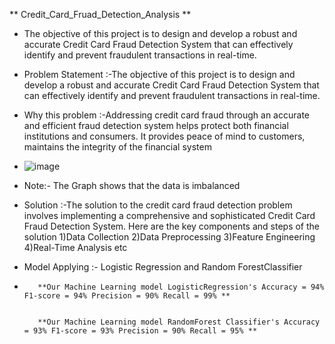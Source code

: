 ** Credit_Card_Fruad_Detection_Analysis **
* The objective of this project is to design and develop a robust and accurate Credit Card Fraud Detection System that can effectively identify and prevent fraudulent transactions in real-time.

* Problem Statement :-The objective of this project is to design and develop a robust and accurate Credit Card Fraud Detection System that can effectively identify and prevent fraudulent transactions in real-time.

* Why this problem :-Addressing credit card fraud through an accurate and efficient fraud detection system helps protect both financial institutions and consumers. It provides peace of mind to customers, maintains the integrity of the financial system

* ![image](https://github.com/faizmamdani/Credit_Card_Fruad_Detection_Analysis/assets/135321547/8ae364e2-f25d-45d0-bb8b-c4c6d8920d66)

* Note:- The Graph shows that the data is imbalanced


* Solution :-The solution to the credit card fraud detection problem involves implementing a comprehensive and sophisticated Credit Card Fraud Detection System. Here are the key components and steps of the solution 1)Data Collection 2)Data Preprocessing 3)Feature Engineering 4)Real-Time Analysis etc

* Model Applying :- Logistic Regression and Random ForestClassifier

*        **Our Machine Learning model LogisticRegression's Accuracy = 94% F1-score = 94% Precision = 90% Recall = 99% **


         **Our Machine Learning model RandomForest Classifier's Accuracy = 93% F1-score = 93% Precision = 90% Recall = 95% **

